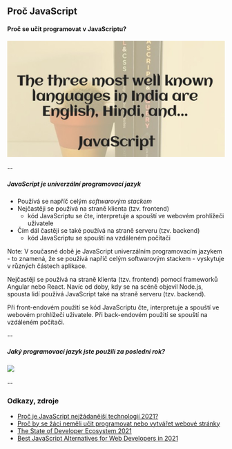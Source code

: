 ## Proč JavaScript
#### Proč se učit programovat v JavaScriptu?
![image info](doc/javascript/javascript-joke.png)

--
##### JavaScript je **univerzální programovací jazyk**
* Používá se napříč celým *softwarovým stackem*
* Nejčastěji se používá na straně klienta (tzv. frontend)
    * kód JavaScriptu se čte, interpretuje a spouští ve webovém prohlížeči uživatele
* Čím dál častěji se také používá na straně serveru (tzv. backend)
    * kód JavaScriptu se spouští na vzdáleném počítači

Note:
V současné době je JavaScript univerzálním programovacím jazykem - to znamená, že se používá napříč celým softwarovým stackem - vyskytuje v různých částech aplikace.

Nejčastěji se používá na straně klienta (tzv. frontend) pomocí frameworků Angular nebo React. Navíc od doby, kdy se na scéně objevil Node.js, spousta lidí používá JavaScript také na straně serveru (tzv. backend).

Při front-endovém použití se kód JavaScriptu čte, interpretuje a spouští ve webovém prohlížeči uživatele. Při back-endovém použití se spouští na vzdáleném počítači.

--
##### Jaký programovací jazyk jste použili za poslední rok?
![](doc/developmentLanguages.png)

--
### Odkazy, zdroje
* [Proč je JavaScript nejžádanější technologií 2021?](https://www.itnetwork.cz/blog/proc-je-javascript-nejzadanejsi-technologii-2021)
* [Proč by se žáci neměli učit programovat nebo vytvářet webové stránky](https://clanky.rvp.cz/clanek/k/informatika/19011/PROC-BY-SE-ZACI-NEMELI-UCIT-PROGRAMOVAT-NEBO--VYTVARET-WEBOVE-STRANKY.html)
* [The State of Developer Ecosystem 2021](https://www.jetbrains.com/lp/devecosystem-2021/)
* [Best JavaScript Alternatives for Web Developers in 2021](https://www.codemotion.com/magazine/frontend/javascript/javascript-alternatives/)